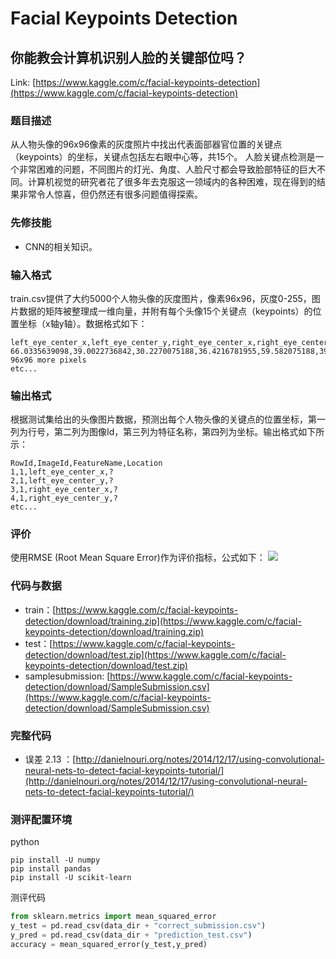 # Facial Keypoints Detection

## 你能教会计算机识别人脸的关键部位吗？

Link: [https://www.kaggle.com/c/facial-keypoints-detection](https://www.kaggle.com/c/facial-keypoints-detection)

### 题目描述

从人物头像的96x96像素的灰度照片中找出代表面部器官位置的关键点（keypoints）的坐标，关键点包括左右眼中心等，共15个。
人脸关键点检测是一个非常困难的问题，不同图片的灯光、角度、人脸尺寸都会导致脸部特征的巨大不同。计算机视觉的研究者花了很多年去克服这一领域内的各种困难，现在得到的结果非常令人惊喜，但仍然还有很多问题值得探索。

### 先修技能

* CNN的相关知识。

### 输入格式
train.csv提供了大约5000个人物头像的灰度图片，像素96x96，灰度0-255，图片数据的矩阵被整理成一维向量，并附有每个头像15个关键点（keypoints）的位置坐标（x轴y轴）。数据格式如下：
```
left_eye_center_x,left_eye_center_y,right_eye_center_x,right_eye_center_y,left_eye_inner_corner_x,left_eye_inner_corner_y,left_eye_outer_corner_x,left_eye_outer_corner_y,right_eye_inner_corner_x,right_eye_inner_corner_y,right_eye_outer_corner_x,right_eye_outer_corner_y,left_eyebrow_inner_end_x,left_eyebrow_inner_end_y,left_eyebrow_outer_end_x,left_eyebrow_outer_end_y,right_eyebrow_inner_end_x,right_eyebrow_inner_end_y,right_eyebrow_outer_end_x,right_eyebrow_outer_end_y,nose_tip_x,nose_tip_y,mouth_left_corner_x,mouth_left_corner_y,mouth_right_corner_x,mouth_right_corner_y,mouth_center_top_lip_x,mouth_center_top_lip_y,mouth_center_bottom_lip_x,mouth_center_bottom_lip_y,Image
66.0335639098,39.0022736842,30.2270075188,36.4216781955,59.582075188,39.6474225564,73.1303458647,39.9699969925,36.3565714286,37.3894015038,23.4528721805,37.3894015038,56.9532631579,29.0336481203,80.2271278195,32.2281383459,40.2276090226,29.0023218045,16.3563789474,29.6474706767,44.4205714286,57.0668030075,61.1953082707,79.9701654135,28.6144962406,77.3889924812,43.3126015038,72.9354586466,43.1307067669,84.4857744361, 96x96 more pixels
etc...
```
### 输出格式

根据测试集给出的头像图片数据，预测出每个人物头像的关键点的位置坐标，第一列为行号，第二列为图像Id，第三列为特征名称，第四列为坐标。输出格式如下所示：

```
RowId,ImageId,FeatureName,Location
1,1,left_eye_center_x,?
2,1,left_eye_center_y,?
3,1,right_eye_center_x,?
4,1,right_eye_center_y,?
etc...
```

### 评价

使用RMSE (Root Mean Square Error)作为评价指标，公式如下：
<img src="http://www.forkosh.com/mathtex.cgi? RMSE = \sqrt{\frac{1}{n} \sum_{i=1}^{n} (y_i - \hat{y}_i)
其中代表测试数据集中汽车的数量，代表其真实的风险值，代表你预测的风险值。^2}">

### 代码与数据

* train：[https://www.kaggle.com/c/facial-keypoints-detection/download/training.zip](https://www.kaggle.com/c/facial-keypoints-detection/download/training.zip)
* test：[https://www.kaggle.com/c/facial-keypoints-detection/download/test.zip](https://www.kaggle.com/c/facial-keypoints-detection/download/test.zip)
* samplesubmission: [https://www.kaggle.com/c/facial-keypoints-detection/download/SampleSubmission.csv](https://www.kaggle.com/c/facial-keypoints-detection/download/SampleSubmission.csv)

### 完整代码

* 误差 2.13 ：[http://danielnouri.org/notes/2014/12/17/using-convolutional-neural-nets-to-detect-facial-keypoints-tutorial/](http://danielnouri.org/notes/2014/12/17/using-convolutional-neural-nets-to-detect-facial-keypoints-tutorial/)



### 测评配置环境

python

```
pip install -U numpy
pip install pandas
pip install -U scikit-learn
```

测评代码

```py
from sklearn.metrics import mean_squared_error
y_test = pd.read_csv(data_dir + "correct_submission.csv")
y_pred = pd.read_csv(data_dir + "prediction_test.csv")
accuracy = mean_squared_error(y_test,y_pred)
```